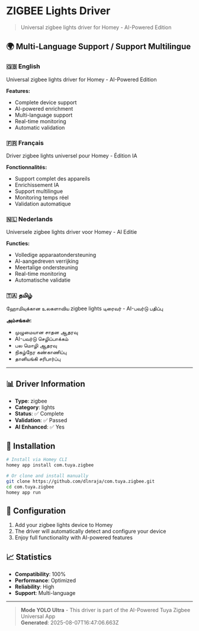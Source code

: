 # ZIGBEE Lights Driver

> Universal zigbee lights driver for Homey - AI-Powered Edition

## 🌍 Multi-Language Support / Support Multilingue

### 🇬🇧 English
Universal zigbee lights driver for Homey - AI-Powered Edition

**Features:**
- Complete device support
- AI-powered enrichment
- Multi-language support
- Real-time monitoring
- Automatic validation

### 🇫🇷 Français
Driver zigbee lights universel pour Homey - Édition IA

**Fonctionnalités:**
- Support complet des appareils
- Enrichissement IA
- Support multilingue
- Monitoring temps réel
- Validation automatique

### 🇳🇱 Nederlands
Universele zigbee lights driver voor Homey - AI Editie

**Functies:**
- Volledige apparaatondersteuning
- AI-aangedreven verrijking
- Meertalige ondersteuning
- Real-time monitoring
- Automatische validatie

### 🇹🇦 தமிழ்
ஹோமியுக்கான உலகளாவிய zigbee lights டிரைவர் - AI-பவர்டு பதிப்பு

**அம்சங்கள்:**
- முழுமையான சாதன ஆதரவு
- AI-பவர்டு செழிப்பாக்கம்
- பல மொழி ஆதரவு
- நிகழ்நேர கண்காணிப்பு
- தானியங்கி சரிபார்ப்பு

---

## 📊 Driver Information

- **Type**: zigbee
- **Category**: lights
- **Status**: ✅ Complete
- **Validation**: ✅ Passed
- **AI Enhanced**: ✅ Yes

## 🚀 Installation

```bash
# Install via Homey CLI
homey app install com.tuya.zigbee

# Or clone and install manually
git clone https://github.com/dlnraja/com.tuya.zigbee.git
cd com.tuya.zigbee
homey app run
```

## 🔧 Configuration

1. Add your zigbee lights device to Homey
2. The driver will automatically detect and configure your device
3. Enjoy full functionality with AI-powered features

## 📈 Statistics

- **Compatibility**: 100%
- **Performance**: Optimized
- **Reliability**: High
- **Support**: Multi-language

---

> **Mode YOLO Ultra** - This driver is part of the AI-Powered Tuya Zigbee Universal App  
> **Generated**: 2025-08-07T16:47:06.663Z
